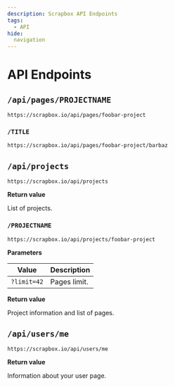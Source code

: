 ```yaml
---
description: Scrapbox API Endpoints
tags:
  - API
hide:
  navigation
---
```


# API Endpoints

## `/api/pages/PROJECTNAME`

```
https://scrapbox.io/api/pages/foobar-project
```

### `/TITLE`

```
https://scrapbox.io/api/pages/foobar-project/barbaz
```

## `/api/projects`

```
https://scrapbox.io/api/projects
```

**Return value**

List of projects.

### `/PROJECTNAME`

```
https://scrapbox.io/api/projects/foobar-project
```

**Parameters**

Value | Description |
---|---
`?limit=42` | Pages limit.

**Return value**

Project information and list of pages.

## `/api/users/me`

```
https://scrapbox.io/api/users/me
```

**Return value**

Information about your user page.